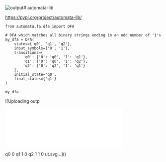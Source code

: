 ![output](https://github.com/user-attachments/assets/cdaf3312-b480-4218-a7e6-5acc8efcbbee)# automata-lib

https://pypi.org/project/automata-lib/

```python3
from automata.fa.dfa import DFA

# DFA which matches all binary strings ending in an odd number of '1's
my_dfa = DFA(
    states={'q0', 'q1', 'q2'},
    input_symbols={'0', '1'},
    transitions={
        'q0': {'0': 'q0', '1': 'q1'},
        'q1': {'0': 'q0', '1': 'q2'},
        'q2': {'0': 'q2', '1': 'q1'}
    },
    initial_state='q0',
    final_states={'q1'}
)

my_dfa
```

![Uploading outp<?xml version="1.0" encoding="UTF-8" standalone="no"?>
<!DOCTYPE svg PUBLIC "-//W3C//DTD SVG 1.1//EN"
 "http://www.w3.org/Graphics/SVG/1.1/DTD/svg11.dtd">
<!-- Generated by graphviz version 2.43.0 (0)
 -->
<!-- Pages: 1 -->
<svg width="285pt" height="94pt"
 viewBox="0.00 0.00 284.84 94.25" xmlns="http://www.w3.org/2000/svg" xmlns:xlink="http://www.w3.org/1999/xlink">
<g id="graph0" class="graph" transform="scale(1 1) rotate(0) translate(4 90.25)">
<polygon fill="white" stroke="transparent" points="-4,4 -4,-90.25 280.84,-90.25 280.84,4 -4,4"/>
<!-- c05e6119&#45;18b4&#45;43a5&#45;8df0&#45;1f3e6ee26c1c -->
<g id="node1" class="node">
<title>c05e6119&#45;18b4&#45;43a5&#45;8df0&#45;1f3e6ee26c1c</title>
<g id="a_node1"><a xlink:title=".">
<ellipse fill="black" stroke="black" cx="1.8" cy="-30.5" rx="1.8" ry="1.8"/>
</a>
</g>
</g>
<!-- q0 -->
<g id="node2" class="node">
<title>q0</title>
<ellipse fill="none" stroke="black" cx="63.35" cy="-30.5" rx="22.5" ry="22.5"/>
<text text-anchor="middle" x="63.35" y="-26.8" font-family="Times,serif" font-size="14.00">q0</text>
</g>
<!-- c05e6119&#45;18b4&#45;43a5&#45;8df0&#45;1f3e6ee26c1c&#45;&gt;q0 -->
<g id="edge1" class="edge">
<title>c05e6119&#45;18b4&#45;43a5&#45;8df0&#45;1f3e6ee26c1c&#45;&gt;q0</title>
<g id="a_edge1"><a xlink:title="&#45;&gt;q0">
<path fill="none" stroke="black" d="M3.83,-30.5C7.36,-30.5 19.4,-30.5 31.65,-30.5"/>
<polygon fill="black" stroke="black" points="31.98,-33.48 40.48,-30.5 31.98,-27.53 31.98,-33.48"/>
</a>
</g>
</g>
<!-- q0&#45;&gt;q0 -->
<g id="edge2" class="edge">
<title>q0&#45;&gt;q0</title>
<path fill="none" stroke="black" d="M56,-52.3C55.19,-62.41 57.65,-71.25 63.35,-71.25 67.27,-71.25 69.65,-67.07 70.5,-61.17"/>
<polygon fill="black" stroke="black" points="73.48,-60.87 70.7,-52.3 67.53,-60.73 73.48,-60.87"/>
<text text-anchor="middle" x="63.35" y="-75.05" font-family="Times,serif" font-size="14.00">0</text>
</g>
<!-- q1 -->
<g id="node3" class="node">
<title>q1</title>
<ellipse fill="none" stroke="black" cx="158.84" cy="-30.5" rx="26.5" ry="26.5"/>
<ellipse fill="none" stroke="black" cx="158.84" cy="-30.5" rx="30.5" ry="30.5"/>
<text text-anchor="middle" x="158.84" y="-26.8" font-family="Times,serif" font-size="14.00">q1</text>
</g>
<!-- q0&#45;&gt;q1 -->
<g id="edge3" class="edge">
<title>q0&#45;&gt;q1</title>
<path fill="none" stroke="black" d="M86.5,-30.5C97.45,-30.5 110.92,-30.5 123.19,-30.5"/>
<polygon fill="black" stroke="black" points="123.37,-33.48 131.87,-30.5 123.37,-27.53 123.37,-33.48"/>
<text text-anchor="middle" x="109.1" y="-34.3" font-family="Times,serif" font-size="14.00">1</text>
</g>
<!-- q1&#45;&gt;q0 -->
<g id="edge4" class="edge">
<title>q1&#45;&gt;q0</title>
<path fill="none" stroke="black" d="M135.7,-16.66C126.13,-12.26 114.71,-9.09 104.1,-11.5 99.82,-12.47 95.47,-13.95 91.29,-15.68"/>
<polygon fill="black" stroke="black" points="90.03,-12.98 83.53,-19.21 92.5,-18.4 90.03,-12.98"/>
<text text-anchor="middle" x="109.1" y="-15.3" font-family="Times,serif" font-size="14.00">0</text>
</g>
<!-- q2 -->
<g id="node4" class="node">
<title>q2</title>
<ellipse fill="none" stroke="black" cx="254.34" cy="-30.5" rx="22.5" ry="22.5"/>
<text text-anchor="middle" x="254.34" y="-26.8" font-family="Times,serif" font-size="14.00">q2</text>
</g>
<!-- q1&#45;&gt;q2 -->
<g id="edge5" class="edge">
<title>q1&#45;&gt;q2</title>
<path fill="none" stroke="black" d="M185.89,-30.5C197.34,-30.5 210.87,-30.5 222.8,-30.5"/>
<polygon fill="black" stroke="black" points="223.04,-33.48 231.54,-30.5 223.04,-27.53 223.04,-33.48"/>
<text text-anchor="middle" x="208.59" y="-34.3" font-family="Times,serif" font-size="14.00">1</text>
</g>
<!-- q2&#45;&gt;q1 -->
<g id="edge6" class="edge">
<title>q2&#45;&gt;q1</title>
<path fill="none" stroke="black" d="M234.1,-19.8C227.76,-16.83 220.55,-14 213.59,-12.5 206.06,-10.87 198.1,-11.93 190.68,-14.17"/>
<polygon fill="black" stroke="black" points="189.23,-11.54 182.29,-17.27 191.29,-17.12 189.23,-11.54"/>
<text text-anchor="middle" x="208.59" y="-16.3" font-family="Times,serif" font-size="14.00">1</text>
</g>
<!-- q2&#45;&gt;q2 -->
<g id="edge7" class="edge">
<title>q2&#45;&gt;q2</title>
<path fill="none" stroke="black" d="M246.29,-51.88C245.3,-62.17 247.98,-71.25 254.34,-71.25 258.81,-71.25 261.47,-66.76 262.3,-60.52"/>
<polygon fill="black" stroke="black" points="265.28,-60.41 262.39,-51.88 259.33,-60.35 265.28,-60.41"/>
<text text-anchor="middle" x="254.34" y="-75.05" font-family="Times,serif" font-size="14.00">0</text>
</g>
</g>
</svg>
ut.svg…]()

